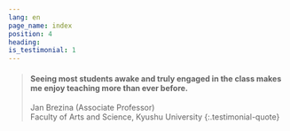 ```yaml
---
lang: en
page_name: index
position: 4
heading:
is_testimonial: 1
---
```


> #### Seeing most students awake and truly engaged in the class makes me enjoy teaching more than ever before.
> Jan Brezina (Associate Professor)<br>
> Faculty of Arts and Science, Kyushu University
{:.testimonial-quote}
